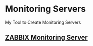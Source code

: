 # Monitoring Servers

My Tool to Create Monitoring Servers

## [ZABBIX Monitoring Server](/tecnology/ZABBIX/README.md)
